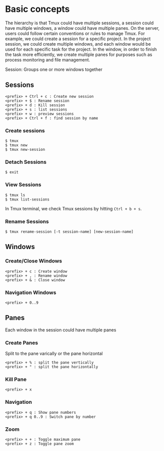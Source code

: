 # Basic concepts
The hierarchy is that Tmux could have multiple sessions, a session could have multiple windows, a window could have multiple panes. On the server, users could follow certain conventions or rules to manage Tmux. For example, we could create a session for a specific project. In the project session, we could create multiple windows, and each window would be used for each specific task for the project. In the window, in order to finish the task more efficiently, we create multiple panes for purposes such as process monitoring and file management.

Session: Groups one or more windows together
## Sessions
```
<prefix> + Ctrl + c : Create new session
<prefix> + $ : Rename session
<prefix> + d : Kill session
<prefix> + s : list sessions 
<prefix> + w : preview sessions
<prefix> + Ctrl + f : find session by name
```
### Create sessions

```
$ tmux
$ tmux new
$ tmux new-session
```

### Detach Sessions

```
$ exit
```

### View Sessions

```
$ tmux ls
$ tmux list-sessions
```
In Tmux terminal, we check Tmux sessions by hitting `Ctrl + b + s`.

### Rename Sessions

```
$ tmux rename-session [-t session-name] [new-session-name]
```

## Windows

### Create/Close Windows

```
<prefix> + c : Create window
<prefix> + , : Rename window
<prefix> + & : Close window
```

### Navigation Windows
```
<prefix> + 0..9
```
## Panes
Each window in the session could have multiple panes

### Create Panes
Split to the pane varically or the pane horizontal
```
<prefix> + % : split the pane vertically
<prefix> + " : split the pane horizontally
```
### Kill Pane
```
<prefix> + x
```

### Navigation
```
<prefix> + q : Show pane numbers
<prefix> + q 0..9 : Switch pane by number
```

### Zoom
```
<prefix> + + : Toggle maximum pane
<prefix> + z : Toggle pane zoom
```
